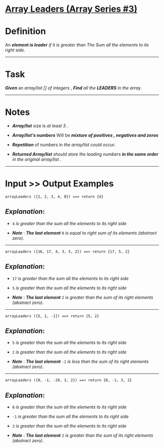 # [Array Leaders (Array Series #3)](https://www.codewars.com/kata/array-leaders-array-series-number-3 "https://www.codewars.com/kata/5a651865fd56cb55760000e0")

# Definition

An **_element is leader_** *if it is greater than The Sum all the elements to its right side*.
____

# Task

**_Given_** an *array/list [] of integers* , **_Find_** *all the **_LEADERS_** in the array*.
___

# Notes 

* **_Array/list_** size is *at least 3* .

* **_Array/list's numbers_**  Will be **_mixture of positives , negatives and  zeros_** 

* **_Repetition_** of numbers in *the array/list could occur*.

* **_Returned Array/list_** *should store the leading numbers **_in the same order_** in the original array/list* .
___

# Input >> Output Examples 


```
arrayLeaders ({1, 2, 3, 4, 0}) ==> return {4}
```

## **_Explanation_**: 

* `4`  *is greater than the sum all the elements to its right side*

* **_Note_** : **_The last element_** `0`  *is equal to right sum of its elements (abstract zero)*.
____

```
arrayLeaders ({16, 17, 4, 3, 5, 2}) ==> return {17, 5, 2}
```

## **_Explanation_**: 

* `17`  *is greater than the sum all the elements to its right side*

* `5`  *is greater than the sum all the elements to its right side*

* **_Note_** : **_The last element_**  `2`  *is  greater than the sum of its right elements (abstract zero)*. 
___

```
arrayLeaders ({5, 2, -1}) ==> return {5, 2}
```

## **_Explanation_**: 

* `5`  *is greater than the sum all the elements to its right side*

* `2`  *is greater than the sum all the elements to its right side*

* **_Note_** : **_The last element_**  `-1`  *is less than the sum of its right elements (abstract zero)*.

___

```
arrayLeaders ({0, -1, -29, 3, 2}) ==> return {0, -1, 3, 2}
```

## **_Explanation_**: 

* `0`  *is greater than the sum all the elements to its right side*

* `-1`  *is greater than the sum all the elements to its right side*

* `3`  *is greater than the sum all the elements to its right side*

* **_Note_** : **_The last element_**  `2`  *is  greater than the sum of its right elements (abstract zero)*. 